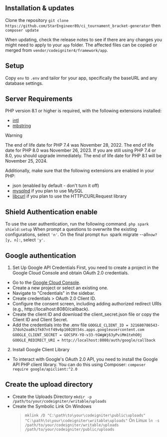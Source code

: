 ## Installation & updates

Clone the repository
`git clone https://github.com/StarEngineer89/ci_tournament_bracket-generator` then `composer update`

When updating, check the release notes to see if there are any changes you might need to apply
to your `app` folder. The affected files can be copied or merged from
`vendor/codeigniter4/framework/app`.

## Setup

Copy `env` to `.env` and tailor for your app, specifically the baseURL
and any database settings.

## Server Requirements

PHP version 8.1 or higher is required, with the following extensions installed:

- [intl](http://php.net/manual/en/intl.requirements.php)
- [mbstring](http://php.net/manual/en/mbstring.installation.php)

> [!WARNING]
> The end of life date for PHP 7.4 was November 28, 2022.
> The end of life date for PHP 8.0 was November 26, 2023.
> If you are still using PHP 7.4 or 8.0, you should upgrade immediately.
> The end of life date for PHP 8.1 will be November 25, 2024.

Additionally, make sure that the following extensions are enabled in your PHP:

- json (enabled by default - don't turn it off)
- [mysqlnd](http://php.net/manual/en/mysqlnd.install.php) if you plan to use MySQL
- [libcurl](http://php.net/manual/en/curl.requirements.php) if you plan to use the HTTP\CURLRequest library

## Shield Authentication enable

To use the user authentication, run the following command.
`php spark shield:setup`
When prompt a questions to overwrite the existing configurations, select `'n'`.
On the final prompt `Run `spark migrate --all`now? [y, n]:`, select `'y'`.

## Google authentication

1. Set Up Google API Credentials
   First, you need to create a project in the Google Cloud Console and obtain OAuth 2.0 credentials.

- Go to the [Google Cloud Console](https://console.cloud.google.com/?hl=ru).
- Create a new project or select an existing one.
- Navigate to "Credentials" in the sidebar.
- Create credentials > OAuth 2.0 Client ID.
- Configure the consent screen, including adding authorized redirect URIs (e.g., http://localhost:8080/callback).
- Create the client ID and download the client_secret.json file or copy the Client ID and Client Secret.
- Add the credentials into the .env file
  `GOOGLE_CLIENT_ID = 321680786543-37doh2oa8k1fk07ntf49v6p16028t54s.apps.googleusercontent.com`
  `GOOGLE_CLIENT_SECRET = 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`
  `GOOGLE_REDIRECT_URI = http://localhost:8080/auth/google/callback`

2. Install Google Client Library

- To interact with Google's OAuth 2.0 API, you need to install the Google API PHP client library. You can do this using Composer:
  `composer require google/apiclient:^2.0`

## Create the upload directory

- Create the Uploads Directory
  `mkdir -p /path/to/your/codeigniter/writable/uploads`
- Create the Symbolic Link
  On Windows
  > `mklink /D "C:\path\to\your\codeigniter\public\uploads" "C:\path\to\your\codeigniter\writable\uploads"`
  > On Linux
  > `ln -s /path/to/your/codeigniter/writable/uploads /path/to/your/codeigniter/public/uploads`
